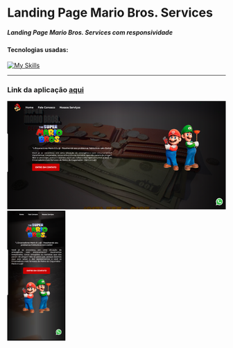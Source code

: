 <h1>Landing Page Mario Bros. Services</h1>

<h5>Landing Page Mario Bros. Services com responsividade</h5>

<h4>Tecnologias usadas:</h4>

[![My Skills](https://skillicons.dev/icons?i=html,css,js)](https://skillicons.dev)

<hr>

<h3>Link da aplicação <a href="https://lucasfgaldinos.github.io/mario-bros-services/">aqui</a></h3>

<div>
  <img height="250" src="./assets/imgs/print-desktop.png" alt="Print da aplicação em desktop" />
  <img height="300" src="./assets/imgs/print-mobile.png" alt="Print da aplicação em mobile" />
</div>
